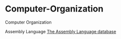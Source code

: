# Computer-Organization
Computer Organization

Assembly Language [The Assembly Language database](http://vitaly_filatov.tripod.com/ng/asm)
